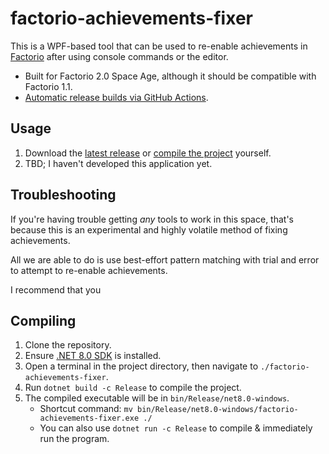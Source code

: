 # factorio-achievements-fixer

This is a WPF-based tool that can be used to re-enable achievements in [Factorio][factorio] after using console commands or the editor.

- Built for Factorio 2.0 Space Age, although it should be compatible with Factorio 1.1.
- [Automatic release builds via GitHub Actions][ga-builds].

## Usage

1. Download the [latest release][releases] or [compile the project](#compiling) yourself.
2. TBD; I haven't developed this application yet.

## Troubleshooting

If you're having trouble getting _any_ tools to work in this space, that's because this is an experimental and highly volatile method of fixing achievements.

All we are able to do is use best-effort pattern matching with trial and error to attempt to re-enable achievements.

I recommend that you

## Compiling

1. Clone the repository.
2. Ensure [.NET 8.0 SDK][csharp-net8_0] is installed.
3. Open a terminal in the project directory, then navigate to `./factorio-achievements-fixer`.
4. Run `dotnet build -c Release` to compile the project.
5. The compiled executable will be in `bin/Release/net8.0-windows`.
   - Shortcut command: `mv bin/Release/net8.0-windows/factorio-achievements-fixer.exe ./`
   - You can also use `dotnet run -c Release` to compile & immediately run the program.

[factorio]: https://factorio.com/
[releases]: https://github.com/Xevion/factorio-achievements-fixer/releases
[csharp-net8_0]: https://dotnet.microsoft.com/download/dotnet/8.0
[ga-builds]: https://github.com/Xevion/factorio-achievements-fixer/actions/workflows/build.yaml
